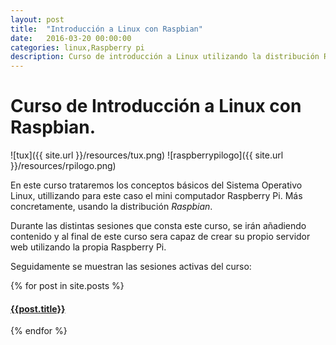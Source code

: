 ```yaml
---
layout: post
title:  "Introducción a Linux con Raspbian"
date:   2016-03-20 00:00:00
categories: linux,Raspberry pi
description: Curso de introducción a Linux utilizando la distribución Raspbian de la famosa Raspberry Pi.
---
```

# Curso de Introducción a Linux con Raspbian.

![tux]({{ site.url }}/resources/tux.png)
![raspberrypilogo]({{ site.url }}/resources/rpilogo.png)

En este curso trataremos los conceptos básicos del Sistema Operativo Linux, utillizando para este caso el mini computador Raspberry Pi. Más concretamente, usando la distribución _Raspbian_.

Durante las distintas sesiones que consta este curso, se irán añadiendo contenido y al final de este curso sera capaz de crear su propio servidor web utilizando la propia Raspberry Pi.

Seguidamente se muestran las sesiones activas del curso:

{% for post in site.posts %}
    	
#### [{{post.title}}]({{post.url}})
 {% endfor %} 